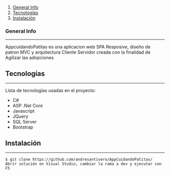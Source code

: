 1. [General Info](#general-info)
2. [Tecnologías](#technologies)
3. [Instalación](#installation)
   
### General Info
***
AppcuidandoPatitas es una aplicacion web SPA Resposive, diseño de patron MVC y arquitectura Cliente Servidor creada con la finalidad de
Agilizar las adopciones

## Tecnologías
***
Lista de tecnologías usadas en el proyecto:
* C#
* ASP .Net Core
* Javascript
* JQuery
* SQL Server
* Bootstrap
## Instalación
***
```
$ git clone https://github.com/andresantivero/AppCuidandoPatitas/
Abrir solución en Visual Studio, cambiar la rama a dev y ejecutar con F5
```
